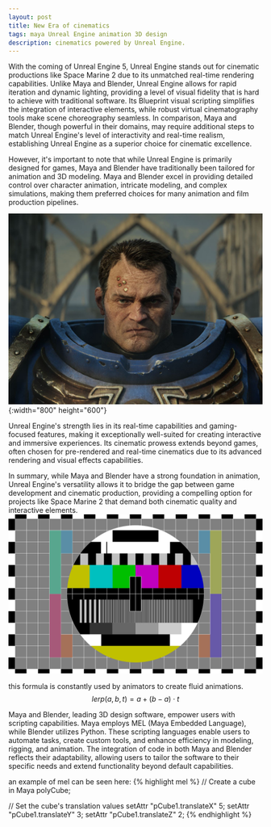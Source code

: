 ```yaml
---
layout: post
title: New Era of cinematics
tags: maya Unreal Engine animation 3D design
description: cinematics powered by Unreal Engine.
---
```

With the coming of Unreal Engine 5, Unreal Engine stands out for cinematic productions like Space Marine 2 due to its unmatched real-time rendering capabilities. Unlike Maya and Blender, Unreal Engine allows for rapid iteration and dynamic lighting, providing a level of visual fidelity that is hard to achieve with traditional software. Its Blueprint visual scripting simplifies the integration of interactive elements, while robust virtual cinematography tools make scene choreography seamless. In comparison, Maya and Blender, though powerful in their domains, may require additional steps to match Unreal Engine's level of interactivity and real-time realism, establishing Unreal Engine as a superior choice for cinematic excellence.

However, it's important to note that while Unreal Engine is primarily designed for games, Maya and Blender have traditionally been tailored for animation and 3D modeling. Maya and Blender excel in providing detailed control over character animation, intricate modeling, and complex simulations, making them preferred choices for many animation and film production pipelines.

![Alt Text](assets/img/SpaceMarine.jpg){:width="800" height="600"}


Unreal Engine's strength lies in its real-time capabilities and gaming-focused features, making it exceptionally well-suited for creating interactive and immersive experiences. Its cinematic prowess extends beyond games, often chosen for pre-rendered and real-time cinematics due to its advanced rendering and visual effects capabilities.

In summary, while Maya and Blender have a strong foundation in animation, Unreal Engine's versatility allows it to bridge the gap between game development and cinematic production, providing a compelling option for projects like Space Marine 2 that demand both cinematic quality and interactive elements.
![Alt Text](/assets/img/test.jpg)

this formula is constantly used by animators to create fluid animations.
$$ lerp(a,b,t)=a+(b−a)⋅t $$


Maya and Blender, leading 3D design software, empower users with scripting capabilities. Maya employs MEL (Maya Embedded Language), while Blender utilizes Python. These scripting languages enable users to automate tasks, create custom tools, and enhance efficiency in modeling, rigging, and animation. The integration of code in both Maya and Blender reflects their adaptability, allowing users to tailor the software to their specific needs and extend functionality beyond default capabilities.

an example of mel can be seen here:
{% highlight mel %}
// Create a cube in Maya
polyCube;

// Set the cube's translation values
setAttr "pCube1.translateX" 5;
setAttr "pCube1.translateY" 3;
setAttr "pCube1.translateZ" 2;
{% endhighlight %}